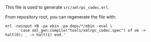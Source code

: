 This file is used to generate `src/xmlrpc_codec.erl`.

From repository root, you can regenerate the file with:

    erl -noinput +B -pa ebin -pa deps/*/ebin -eval \
          'case xml_gen:compile("tools/xmlrpc_codec.spec") of ok -> halt(0); _ -> halt(1) end.'
